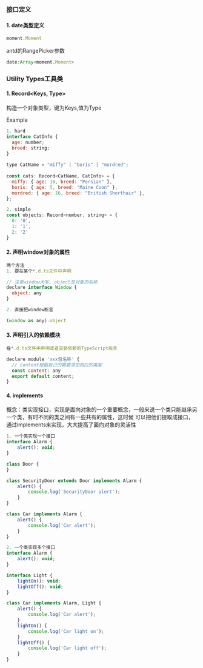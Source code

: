 ### 接口定义
#### 1. date类型定义
```js
moment.Moment
```
antd的RangePicker参数
```js
date:Array<moment.Moment>
```

### Utility Types工具类
#### 1. Record<Keys, Type>
构造一个对象类型，键为Keys,值为Type

Example
```js
1. hard
interface CatInfo {
  age: number;
  breed: string;
}
 
type CatName = "miffy" | "boris" | "mordred";
 
const cats: Record<CatName, CatInfo> = {
  miffy: { age: 10, breed: "Persian" },
  boris: { age: 5, breed: "Maine Coon" },
  mordred: { age: 16, breed: "British Shorthair" },
};

2. simple
const objects: Record<number, string> = {
  0: '0',
  1: '1',
  2: '2'
}
```

#### 2. 声明window对象的属性
```js
两个方法
1. 要在某个*.d.ts文件中声明

// 注意window大写, object是对象的名称
declare interface Window {
  object: any
}

2. 直接把window断言

(window as any).object
```

#### 3. 声明引入的依赖模块
```js
在*.d.ts文件中声明或者安装依赖的TypeScript版本

declare module 'xxx包名称' {
  // content根据自己的需要添加相应的类型
  const content: any
  export default content;
}

```

#### 4. implements
概念：类实现接口，实现是面向对象的一个重要概念，一般来说一个类只能继承另一个类，有时不同的类之间有一些共有的属性，这时候
可以把他们提取成接口，通过implements来实现，大大提高了面向对象的灵活性

```js
1. 一个类实现一个接口
interface Alarm {
    alert(): void;
}

class Door {
}

class SecurityDoor extends Door implements Alarm {
    alert() {
        console.log('SecurityDoor alert');
    }
}

class Car implements Alarm {
    alert() {
        console.log('Car alert');
    }
}

2. 一个类实现多个接口
interface Alarm {
    alert(): void;
}

interface Light {
    lightOn(): void;
    lightOff(): void;
}

class Car implements Alarm, Light {
    alert() {
        console.log('Car alert');
    }
    lightOn() {
        console.log('Car light on');
    }
    lightOff() {
        console.log('Car light off');
    }
}

```


